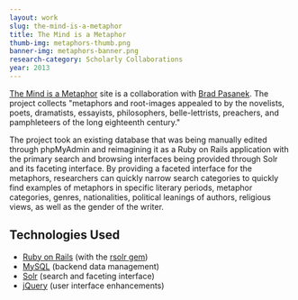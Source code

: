 ```yaml
---
layout: work
slug: the-mind-is-a-metaphor
title: The Mind is a Metaphor
thumb-img: metaphors-thumb.png
banner-img: metaphors-banner.png
research-category: Scholarly Collaborations
year: 2013
---
```


[The Mind is a Metaphor](http://metaphors.lib.virginia.edu) site is a collaboration with [Brad Pasanek](http://www.engl.virginia.edu/faculty/pasanek_brad.shtml). The project collects "metaphors and root-images appealed to by the novelists, poets, dramatists, essayists, philosophers, belle-lettrists, preachers, and pamphleteers of the long eighteenth century."

The project took an existing database that was being manually edited through phpMyAdmin and reimagining it as a Ruby on Rails application with the primary search and browsing interfaces being provided through Solr and its faceting interface. By providing a faceted interface for the metaphors, researchers can quickly narrow search categories to quickly find examples of metaphors in specific literary periods, metaphor categories, genres, nationalities, political leanings of authors, religious views, as well as the gender of the writer.

## Technologies Used

  * [Ruby on Rails](http://rubyonrails.org/) (with the [rsolr gem](http://github.com/mwmitchell/rsolr))
  * [MySQL](http://www.mysql.com/) (backend data management)
  * [Solr](http://lucene.apache.org/solr/) (search and faceting interface)
  * [jQuery](http://jquery.com/) (user interface enhancements)
